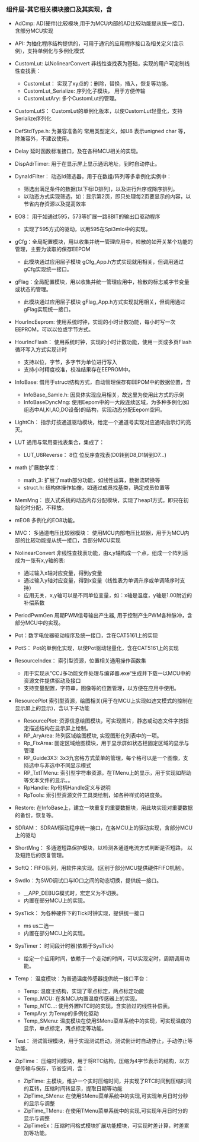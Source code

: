 ﻿
### 组件层-其它相关模块接口及其实现，含
  * AdCmp: AD(硬件)比较模块,用于为MCU内部的AD比较功能提从统一接口，含部分MCU实现
  * API:  为抽化程序结构提供的，可用于通讯的应用程序接口及相关定义(含示例)，支持单例化与多例化模式
  * CustomLut: 以NolinearConvert 非线性查找表为基础，实现的用户可定制线性查找表：
    + CustomLut： 实现了xy点的：删除，替换，插入，恢复等功能。
    + CustomLut_Serialize:  序列化子模块，  用于方便传输
    + CustomLutAry: 多个CustomLut的管理。
  * CustomLutS： CustomLut的单例化版本，以使CustomLut轻量化，支持Serialize序列化
  * DefStdType.h: 为兼容准备的 常用类型定义，如U8 表示unigned char 等，除兼容外，不建议使用。
  * Delay 延时函数标准接口，及在各种MCU相关的实现。
  * DispAdrTimer: 用于在显示屏上显示通讯地址，到时自动停止。

  * DynaIdFilter： 动态Id筛选器，用于在数组/阵列等多拿例化实例中：
    + 筛选出满足条件的数据(以下标ID排列)，以及进行升序或降序排列。
    + 以动态方式实现筛选，如：显示第2页，即只处理每2页要显示的内容，以节省内存资源以及提高效率
  * EO8： 用于如通过595，573等扩展一路8BIT的输出口驱动程序
    + 实现了595方式的驱动，以用595在Spi3mIo中的实现。
  * gCfg：全局配置模块，用以收集并统一管理应用中，检散的如开关某个功能的管理，主要为读取的保存EEPOM
    + 此模块通过应用层子模块 gCfg_App.h方式实现就用相关，但调用通过gCfg实现统一接口。
  * gFlag：全局配置模块，用以收集并统一管理应用中，检散的标志或字节变量或状态的管理。
    + 此模块通过应用层子模块 gFlag_App.h方式实现就用相关，但调用通过gFlag实现统一接口。
  * HourIncEeprom: 使用系统时钟，实现的小时计数功能，每小时写一次EEPROM，可以以位或字节方式。
  * HourIncFlash： 使用系统时钟，实现的小时计数功能，使用一页或多页Flash循环写入方式实现计时
    + 支持以位，字节，多字节为单位进行写入
    + 支持小时精度校准，校准结果存在EEPROM中。

  * InfoBase: 借用于struct结构方式，自动管理保存有EEPOM中的数据位置，含
    + InfoBase_Samle.h: 因具体实现应用相关，故这里为使用此方式的示例
    + InfoBaseDyncMng: 使用Eepom中的一大段连续区域，为多种多例化(如组态中AI,KI,AO,DO设备)的结构，实现动态分配Eepom空间。
  * LightCh： 指示灯按通道驱动模块，给定一个通道号实现对应通讯指示灯的亮灭。
  * LUT 通用与常用查找表集合，集成了：
    + LUT_U8Reverse： 8位 位反序查找表(D0转到D8,D1转到D7...)
  * math 扩展数学库：
    + math_3: 扩展了math部分功能，如线性运算，数据流转换等
    + struct.h: 结构体操作抽像，如通过成员找基类，确定成员位置等
  * MemMng： 嵌入式系统的动态内存分配模块，实现了heap1方式，即只在初始化时分配，不释放。
  * mEO8 多例化的EO8功能。
  * MVC： 多通道电压比较器模块： 使用MCU内部电压比较器，用于为MCU内部的比较功能提从统一接口，含部分MCU实现
  * NolinearConvert 非线性查找表功能，由x,y轴构成一个点，组成一个阵列后成为一张有x,y轴的表:
    + 通过输入x轴对应变量，得到y变量
    + 通过输入y轴对应变量，得到x变量（线性表为单调升序或单调降序时支持）
    + 应用无关，x,y轴可以是不同单位变量，如：x轴是温度，y轴是1.00附近的补偿系数
  * PeriodPwmGen  周期PWM信号输出产生器, 用于控制产生PWM各种脉冲，含部分MCU中的实现。
  * Pot：数字电位器驱动程序及统一接口，含在CAT5161上的实现
  * PotS： Pot的单例化实现，以使Pot驱动轻量化，含在CAT5161上的实现

  * ResourceIndex： 索引型资源，位置相关通用操作函数集
    + 用于实现从”CCJ多功能文件处理与编译器.exe“生成并下载一以MCU中的资源文件提供驱动及接口
    + 支持变量配置，字符串，图像等的位置管理，以方便在应用中使用。
  * ResourcePlot 索引型资源，绘图相关(用于在MCU上实现如迪文模式的控制在显示屏上的显示)，含以下子功能
    + ResourcePlot: 资源信息绘图模块，可实现图片，静态或动态文件字按指定描述结构在显示屏上绘制。
    + RP_AryArea: 阵列区域绘图模块, 实现图形化列表中的一项。
    + Rp_FixArea: 固定区域绘图模块，用于显示屏如状态栏固定区域的显示与管理
    + RP_Guide3X3: 3x3九宫格方式菜单的管理，每个格可以是一个图像，支持选中与非选中不同显示模式
    + RP_TxtTMenu: 索引型字符串资源，在TMenu上的显示，用于实现如帮助等文本文件的显示。。
    + RpHandle: Rp句柄Handle定义与说明
    + RpTools: 索引型资源文件工具类绘制，如各种样式的进度条。
  * Restore: 在InfoBase上，建立一块重复的重要数据块，用此块实现对重要数据的备份，恢复等。
  * SDRAM： SDRAM驱动程序统一接口，在各MCU上的驱动实现，含部分MCU上的驱动

  * ShortMng： 多通道短路保护模块，以检测各通道电流方式判断是否短路， 以及短路后的恢复管理。
  * SoftQ：FIFO队列，用软件来实现。(区别于部分MCU提供硬件FIFO机制)。
  * SwdIo：为SWD调试口与IO口之间的动态切换，提供统一接口。
    + __APP_DEBUG模式时，宏定义为不切换。
    + 内置在部分MCU上的实现。
  * SysTick： 为各种硬件下的Tick时钟实现，提供统一接口
    + ms us二选一
    + 内置在部分MCU上的实现。
  * SysTimer： 时间段计时器(依赖于SysTick)
    + 给定一个应用时间，依赖于一个走动的时间，可以实现定时，周期调用功能。
  * Temp： 温度模块：为普通温度传感器提供统一接口平台：
    + Temp: 温度主结构，实现了零点标定，两点标定功能
    + Temp_MCU: 在各MCU内置温度传感器上的实现。
    + Temp_NTC...: 使用外置NTC时的实现，含实验过的线性补偿表。
    + TempAry: 为Temp的多例化驱动
    + Temp_SMenu: 温度模块在使用SMenu菜单系统中的实现，可实现温度的显示，单点标定，两点标定等功能。
  * Test： 测试管理模块，用于实现测试启动，测试倒计时自动停止，手动停止等功能。
  * ZipTime： 压缩时间模块，用于将RTC结构，压缩为4字节表示的结构，以方便传输与保存，节省空间，含：
    + ZipTime: 主模块，维护一个实时压缩时间，并实现了RTC时间到压缩时间的互转，压缩时间转显示，提取日期等功能
    + ZipTime_SMenu: 在使用SMenu菜单系统中的实现,可实现年月日时分秒的显示与调整
    + ZipTime_TMenu: 在使用TMenu菜单系统中的实现,可实现年月日时分的显示与调整
    + ZipTimeEx：压缩时间格式模块扩展功能模块，可实现时差计算，时差累加等功能。






